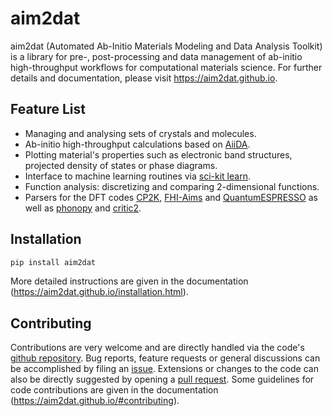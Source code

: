 # aim2dat

aim2dat (Automated Ab-Initio Materials Modeling and Data Analysis Toolkit) is a library for pre-, post-processing and data management of ab-initio high-throughput workflows for computational materials science.
For further details and documentation, please visit https://aim2dat.github.io.

## Feature List

* Managing and analysing sets of crystals and molecules.
* Ab-initio high-throughput calculations based on [AiiDA](https://www.aiida.net).
* Plotting material's properties such as electronic band structures, projected density of states or phase diagrams.
* Interface to machine learning routines via [sci-kit learn](https://scikit-learn.org/stable/).
* Function analysis: discretizing and comparing 2-dimensional functions.
* Parsers for the DFT codes [CP2K](https://www.cp2k.org/about), [FHI-Aims](https://fhi-aims.org) and [QuantumESPRESSO](https://www.quantum-espresso.org) as well as [phonopy](https://phonopy.github.io/phonopy/) and [critic2](https://aoterodelaroza.github.io/critic2/).

## Installation

```sh
pip install aim2dat
```

More detailed instructions are given in the documentation (https://aim2dat.github.io/installation.html).

## Contributing

Contributions are very welcome and are directly handled via the code's [github repository](https://github.com/aim2dat/aim2dat).
Bug reports, feature requests or general discussions can be accomplished by filing an [issue](https://github.com/aim2dat/aim2dat/issues).
Extensions or changes to the code can also be directly suggested by opening a [pull request](https://github.com/aim2dat/aim2dat/pulls).
Some guidelines for code contributions are given in the documentation (https://aim2dat.github.io/#contributing).
